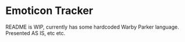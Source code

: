 # Emoticon Tracker

README is WIP, currently has some hardcoded Warby Parker language. Presented AS IS, etc etc.
